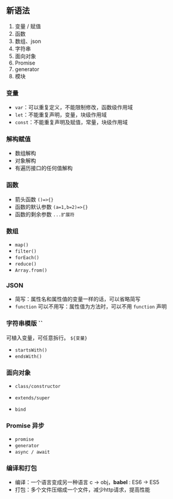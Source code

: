## 新语法

1. 变量 / 赋值
2. 函数
3. 数组、json
4. 字符串
5. 面向对象
6. Promise
7. generator
8. 模块

### 变量

- `var`：可以重复定义，不能限制修改，函数级作用域
- `let`：不能重复声明，变量，块级作用域
- `const`：不能重复声明及赋值，常量，块级作用域

### 解构赋值

- 数组解构
- 对象解构
- 有遍历接口的任何值解构

### 函数

- 箭头函数 `()=>{}`
- 函数的默认参数 `(a=1,b=2)=>{}`
- 函数的剩余参数  `...扩展符`

### 数组

- `map()`
- `filter()`
- `forEach()`
- `reduce()`
- `Array.from()`

### JSON

- 简写：属性名和属性值的变量一样的话，可以省略简写
- `function` 可以不用写：属性值为方法时，可以不用 `function` 声明

### 字符串模版 ``

可植入变量，可任意拆行。
`${变量}`

- `startsWith()`
- `endsWith()`

### 面向对象

- `class/constructor`
- `extends/super`


- `bind`

### Promise 异步

- `promise`
- `generator`
- `async / await`


### 编译和打包

- 编译：一个语言变成另一种语言  c -> obj，**babel** : ES6 -> ES5 
- 打包：多个文件压缩成一个文件，减少http请求，提高性能


